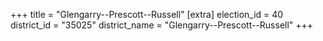 +++
title = "Glengarry--Prescott--Russell"
[extra]
election_id = 40
district_id = "35025"
district_name = "Glengarry--Prescott--Russell"
+++
